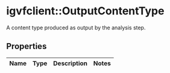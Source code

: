# igvfclient::OutputContentType

A content type produced as output by the analysis step.

## Properties
Name | Type | Description | Notes
------------ | ------------- | ------------- | -------------


